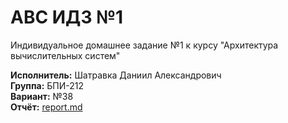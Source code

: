 # АВС ИДЗ №1

Индивидуальное домашнее задание №1 к курсу "Архитектура вычислительных систем"

**Исполнитель:** Шатравка Даниил Александрович <br/>
**Группа:** БПИ-212 <br/>
**Вариант:** №38 <br/>
**Отчёт:** [report.md](report.md "Кликабельная ссылка")
